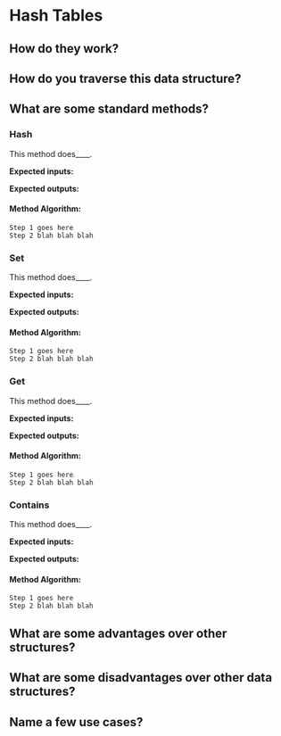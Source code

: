 # Hash Tables

## How do they work?

## How do you traverse this data structure?

## What are some standard methods?

### Hash

This method does____. 

**Expected inputs:**

**Expected outputs:**

#### **Method Algorithm:**

``` 
Step 1 goes here
Step 2 blah blah blah
```


### Set
This method does____. 

**Expected inputs:**

**Expected outputs:**

#### **Method Algorithm:**

``` 
Step 1 goes here
Step 2 blah blah blah
```

### Get
This method does____. 

**Expected inputs:**

**Expected outputs:**

#### **Method Algorithm:**

``` 
Step 1 goes here
Step 2 blah blah blah
```
### Contains

This method does____. 

**Expected inputs:**

**Expected outputs:**

#### **Method Algorithm:**

``` 
Step 1 goes here
Step 2 blah blah blah
```



## What are some advantages over other structures?

## What are some disadvantages over other data structures?

## Name a few use cases?